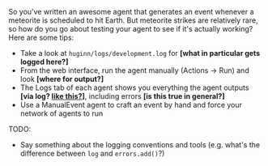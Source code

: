 So you've written an awesome agent that generates an event whenever a meteorite is scheduled to hit Earth. But meteorite strikes are relatively rare, so how do you go about testing your agent to see if it's actually working? Here are some tips:

* Take a look at `huginn/logs/development.log` for **[what in particular gets logged here?]**
* From the web interface, run the agent manually (Actions -> Run) and look **[where for output?]**
* The Logs tab of each agent shows you everything the agent outputs **[via log? [like this?](https://github.com/cantino/huginn/blob/master/app/models/agents/imap_folder_agent.rb#L294)]**, including errors **[is this true in general?]**
* Use a ManualEvent agent to craft an event by hand and force your network of agents to run

TODO:
* Say something about the logging conventions and tools (e.g. what's the difference between `log` and `errors.add()`?)
